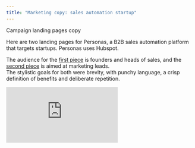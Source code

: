```yaml
---
title: "Marketing copy: sales automation startup"
---
```


Campaign landing pages copy 

Here are two landing pages for Personas, a B2B sales automation platform that targets startups. Personas uses Hubspot. 

The audience for the [first piece](https://github.com/bennetthub500/personal/blob/master/assets/images/PersonasFoundersLanding.pdf) is founders and heads of sales, and the [second piece](https://github.com/bennetthub500/personal/blob/master/assets/images/PersonasMktgLanding.pdf) is aimed at marketing leads.   
The stylistic goals for both were brevity, with punchy language, a crisp definition of benefits and deliberate repetition. 


![Founder-targeted landing page](https://github.com/bennetthub500/personal/blob/master/assets/images/PersonasFoundersLanding.pdf)
